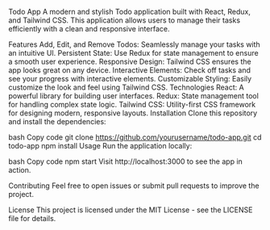 Todo App
A modern and stylish Todo application built with React, Redux, and Tailwind CSS. This application allows users to manage their tasks efficiently with a clean and responsive interface.

Features
Add, Edit, and Remove Todos: Seamlessly manage your tasks with an intuitive UI.
Persistent State: Use Redux for state management to ensure a smooth user experience.
Responsive Design: Tailwind CSS ensures the app looks great on any device.
Interactive Elements: Check off tasks and see your progress with interactive elements.
Customizable Styling: Easily customize the look and feel using Tailwind CSS.
Technologies
React: A powerful library for building user interfaces.
Redux: State management tool for handling complex state logic.
Tailwind CSS: Utility-first CSS framework for designing modern, responsive layouts.
Installation
Clone this repository and install the dependencies:

bash
Copy code
git clone https://github.com/yourusername/todo-app.git
cd todo-app
npm install
Usage
Run the application locally:

bash
Copy code
npm start
Visit http://localhost:3000 to see the app in action.

Contributing
Feel free to open issues or submit pull requests to improve the project.

License
This project is licensed under the MIT License - see the LICENSE file for details.

